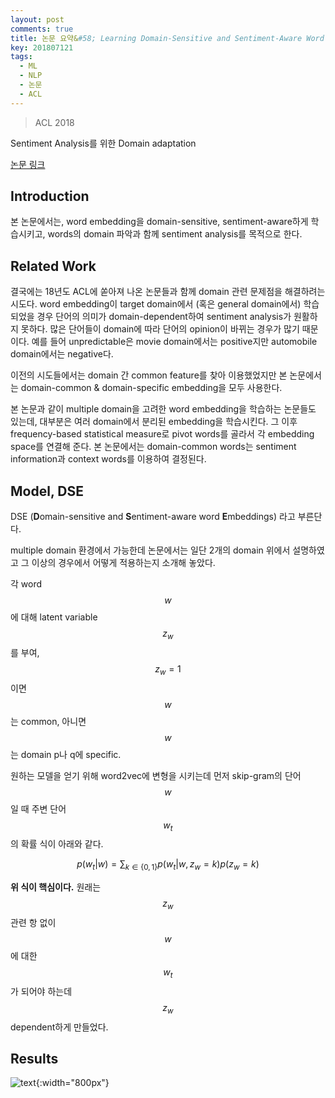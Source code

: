 ```yaml
---
layout: post
comments: true
title: 논문 요약&#58; Learning Domain-Sensitive and Sentiment-Aware Word Embeddings
key: 201807121
tags:
  - ML
  - NLP
  - 논문
  - ACL
---
```


> ACL 2018

Sentiment Analysis를 위한 Domain adaptation

<!--more-->

[논문 링크](https://arxiv.org/pdf/1805.03801.pdf)

## Introduction

본 논문에서는, word embedding을 domain-sensitive, sentiment-aware하게 학습시키고, words의 domain 파악과 함께 sentiment analysis를 목적으로 한다.

## Related Work

결국에는 18년도 ACL에 쏟아져 나온 논문들과 함께 domain 관련 문제점을 해결하려는 시도다. word embedding이 target domain에서 (혹은 general domain에서) 학습되었을 경우 단어의 의미가 domain-dependent하여 sentiment analysis가 원활하지 못하다.
많은 단어들이 domain에 따라 단어의 opinion이 바뀌는 경우가 많기 때문이다. 예를 들어 unpredictable은 movie domain에서는 positive지만 automobile domain에서는 negative다.

이전의 시도들에서는 domain 간 common feature를 찾아 이용했었지만 본 논문에서는 domain-common & domain-specific embedding을 모두 사용한다.

본 논문과 같이 multiple domain을 고려한 word embedding을 학습하는 논문들도 있는데, 대부분은 여러 domain에서 분리된 embedding을 학습시킨다.
그 이후 frequency-based statistical measure로 pivot words를 골라서 각 embedding space를 연결해 준다.
본 논문에서는 domain-common words는 sentiment information과 context words를 이용하여 결정된다.

## Model, DSE

DSE (**D**omain-sensitive and **S**entiment-aware word **E**mbeddings) 라고 부른단다.

multiple domain 환경에서 가능한데 논문에서는 일단 2개의 domain 위에서 설명하였고 그 이상의 경우에서 어떻게 적용하는지 소개해 놓았다.

각 word $$w$$에 대해 latent variable $$z_w$$를 부여, $${z_w}=1$$이면 $$w$$는 common, 아니면 $$w$$는 domain p나 q에 specific.

원하는 모델을 얻기 위해 word2vec에 변형을 시키는데 먼저 skip-gram의 단어 $$w$$일 때 주변 단어 $$w_t$$의 확률 식이 아래와 같다.

$$p({w_t}|w)=\sum_{k \in \{0,1\}} p({w_t}|w, {z_w}=k)p({z_w}=k)$$

**위 식이 핵심이다.** 원래는 $$z_w$$ 관련 항 없이 $$w$$에 대한 $$w_t$$가 되어야 하는데 $$z_w$$ dependent하게 만들었다.



## Results

![text](https://raw.githubusercontent.com/q0115643/my_blog/master/assets/images/paper-summary/Shi-ACL2018/1.png){:width="800px"}













































